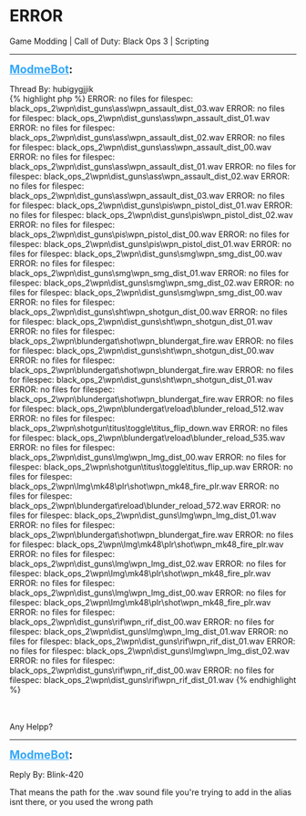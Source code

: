 # ERROR
Game Modding | Call of Duty: Black Ops 3 | Scripting

---
<strong style="font-size: 1.4em;"><span style="text-decoration: underline;text-decoration-color: #34a7f9;"><span style="color:#34a7f9;">ModmeBot</span></span>:</strong>

<p>Thread By: hubigygjjik<br />{% highlight php %}
ERROR: no files for filespec: black_ops_2\wpn\dist_guns\ass\wpn_assault_dist_03.wav
ERROR: no files for filespec: black_ops_2\wpn\dist_guns\ass\wpn_assault_dist_01.wav
ERROR: no files for filespec: black_ops_2\wpn\dist_guns\ass\wpn_assault_dist_02.wav
ERROR: no files for filespec: black_ops_2\wpn\dist_guns\ass\wpn_assault_dist_00.wav
ERROR: no files for filespec: black_ops_2\wpn\dist_guns\ass\wpn_assault_dist_01.wav
ERROR: no files for filespec: black_ops_2\wpn\dist_guns\ass\wpn_assault_dist_02.wav
ERROR: no files for filespec: black_ops_2\wpn\dist_guns\ass\wpn_assault_dist_03.wav
ERROR: no files for filespec: black_ops_2\wpn\dist_guns\pis\wpn_pistol_dist_01.wav
ERROR: no files for filespec: black_ops_2\wpn\dist_guns\pis\wpn_pistol_dist_02.wav
ERROR: no files for filespec: black_ops_2\wpn\dist_guns\pis\wpn_pistol_dist_00.wav
ERROR: no files for filespec: black_ops_2\wpn\dist_guns\pis\wpn_pistol_dist_01.wav
ERROR: no files for filespec: black_ops_2\wpn\dist_guns\smg\wpn_smg_dist_00.wav
ERROR: no files for filespec: black_ops_2\wpn\dist_guns\smg\wpn_smg_dist_01.wav
ERROR: no files for filespec: black_ops_2\wpn\dist_guns\smg\wpn_smg_dist_02.wav
ERROR: no files for filespec: black_ops_2\wpn\dist_guns\smg\wpn_smg_dist_00.wav
ERROR: no files for filespec: black_ops_2\wpn\dist_guns\sht\wpn_shotgun_dist_00.wav
ERROR: no files for filespec: black_ops_2\wpn\dist_guns\sht\wpn_shotgun_dist_01.wav
ERROR: no files for filespec: black_ops_2\wpn\blundergat\shot\wpn_blundergat_fire.wav
ERROR: no files for filespec: black_ops_2\wpn\dist_guns\sht\wpn_shotgun_dist_00.wav
ERROR: no files for filespec: black_ops_2\wpn\blundergat\shot\wpn_blundergat_fire.wav
ERROR: no files for filespec: black_ops_2\wpn\dist_guns\sht\wpn_shotgun_dist_01.wav
ERROR: no files for filespec: black_ops_2\wpn\blundergat\shot\wpn_blundergat_fire.wav
ERROR: no files for filespec: black_ops_2\wpn\blundergat\reload\blunder_reload_512.wav
ERROR: no files for filespec: black_ops_2\wpn\shotgun\titus\toggle\titus_flip_down.wav
ERROR: no files for filespec: black_ops_2\wpn\blundergat\reload\blunder_reload_535.wav
ERROR: no files for filespec: black_ops_2\wpn\dist_guns\lmg\wpn_lmg_dist_00.wav
ERROR: no files for filespec: black_ops_2\wpn\shotgun\titus\toggle\titus_flip_up.wav
ERROR: no files for filespec: black_ops_2\wpn\lmg\mk48\plr\shot\wpn_mk48_fire_plr.wav
ERROR: no files for filespec: black_ops_2\wpn\blundergat\reload\blunder_reload_572.wav
ERROR: no files for filespec: black_ops_2\wpn\dist_guns\lmg\wpn_lmg_dist_01.wav
ERROR: no files for filespec: black_ops_2\wpn\blundergat\shot\wpn_blundergat_fire.wav
ERROR: no files for filespec: black_ops_2\wpn\lmg\mk48\plr\shot\wpn_mk48_fire_plr.wav
ERROR: no files for filespec: black_ops_2\wpn\dist_guns\lmg\wpn_lmg_dist_02.wav
ERROR: no files for filespec: black_ops_2\wpn\lmg\mk48\plr\shot\wpn_mk48_fire_plr.wav
ERROR: no files for filespec: black_ops_2\wpn\dist_guns\lmg\wpn_lmg_dist_00.wav
ERROR: no files for filespec: black_ops_2\wpn\lmg\mk48\plr\shot\wpn_mk48_fire_plr.wav
ERROR: no files for filespec: black_ops_2\wpn\dist_guns\rif\wpn_rif_dist_00.wav
ERROR: no files for filespec: black_ops_2\wpn\dist_guns\lmg\wpn_lmg_dist_01.wav
ERROR: no files for filespec: black_ops_2\wpn\dist_guns\rif\wpn_rif_dist_01.wav
ERROR: no files for filespec: black_ops_2\wpn\dist_guns\lmg\wpn_lmg_dist_02.wav
ERROR: no files for filespec: black_ops_2\wpn\dist_guns\rif\wpn_rif_dist_00.wav
ERROR: no files for filespec: black_ops_2\wpn\dist_guns\rif\wpn_rif_dist_01.wav
{% endhighlight %}
<br /><br /><br /><p style="text-align:left;">Any Helpp?</p><p style="text-align:left;"></p><p style="text-align:left;"></p><p style="text-align:left;"></p></p>

---
<strong style="font-size: 1.4em;"><span style="text-decoration: underline;text-decoration-color: #34a7f9;"><span style="color:#34a7f9;">ModmeBot</span></span>:</strong>

<p>Reply By: Blink-420<br /><p style="text-align:left;">That means the path for the .wav sound file you&#39;re trying to add in the alias isnt there, or you used the wrong path</p></p>
